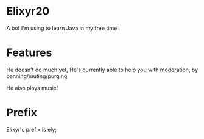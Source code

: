 # Elixyr20
A bot I'm using to learn Java in my free time!

# Features
He doesn't do much yet, He's currently able to help you with moderation, by banning/muting/purging

He also plays music!

# Prefix
Elixyr's prefix is ely;
